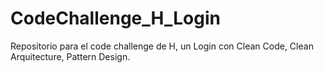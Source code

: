 # CodeChallenge_H_Login
Repositorio para el code challenge de H, un Login con Clean Code, Clean Arquitecture, Pattern Design. 
